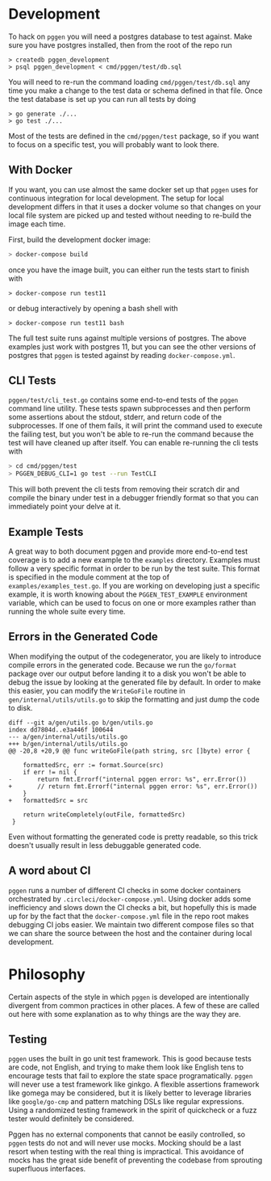 # Development

To hack on `pggen` you will need a postgres database to test against.
Make sure you have postgres installed, then from the root of the repo run

```
> createdb pggen_development
> psql pggen_development < cmd/pggen/test/db.sql
```

You will need to re-run the command loading `cmd/pggen/test/db.sql` any time
you make a change to the test data or schema defined in that file. Once
the test database is set up you can run all tests by doing

```
> go generate ./...
> go test ./...
```

Most of the tests are defined in the `cmd/pggen/test` package, so if you
want to focus on a specific test, you will probably want to look there.

## With Docker

If you want, you can use almost the same docker set up that `pggen` uses for
continuous integration for local development. The setup for local development
differs in that it uses a docker volume so that changes on your local file system
are picked up and tested without needing to re-build the image each time.

First, build the development docker image:

```bash
> docker-compose build
```

once you have the image built, you can either run the tests
start to finish with

```
> docker-compose run test11
```

or debug interactively by opening a bash shell with

```
> docker-compose run test11 bash
```

The full test suite runs against multiple versions of postgres. The above examples
just work with postgres 11, but you can see the other versions of postgres that
`pggen` is tested against by reading `docker-compose.yml`.

## CLI Tests

`pggen/test/cli_test.go` contains some end-to-end tests of the `pggen` command
line utility. These tests spawn subprocesses and then perform some assertions
about the stdout, stderr, and return code of the subprocesses. If one of them
fails, it will print the command used to execute the failing test, but you won't
be able to re-run the command because the test will have cleaned up after
itself. You can enable re-running the cli tests with

```bash
> cd cmd/pggen/test
> PGGEN_DEBUG_CLI=1 go test --run TestCLI
```

This will both prevent the cli tests from removing their scratch dir and
compile the binary under test in a debugger friendly format so that you can
immediately point your delve at it.

## Example Tests

A great way to both document pggen and provide more end-to-end test coverage is to add a
new example to the `examples` directory. Examples must follow a very specific format in order
to be run by the test suite. This format is specified in the module comment at the top of
`examples/examples_test.go`. If you are working on developing just a specific example, it is
worth knowing about the `PGGEN_TEST_EXAMPLE` environment variable, which can be used to focus
on one or more examples rather than running the whole suite every time.

## Errors in the Generated Code

When modifying the output of the codegenerator, you are likely to introduce compile
errors in the generated code. Because we run the `go/format` package over our output
before landing it to a disk you won't be able to debug the issue by looking at the
generated file by default. In order to make this easier, you can modify the `WriteGoFile`
routine in `gen/internal/utils/utils.go` to skip the formatting and just dump the code to disk.

```
diff --git a/gen/utils.go b/gen/utils.go
index dd7804d..e3a446f 100644
--- a/gen/internal/utils/utils.go
+++ b/gen/internal/utils/utils.go
@@ -20,8 +20,9 @@ func writeGoFile(path string, src []byte) error {

 	formattedSrc, err := format.Source(src)
 	if err != nil {
-		return fmt.Errorf("internal pggen error: %s", err.Error())
+		// return fmt.Errorf("internal pggen error: %s", err.Error())
 	}
+	formattedSrc = src

 	return writeCompletely(outFile, formattedSrc)
 }
```

Even without formatting the generated code is pretty readable, so this trick doesn't
usually result in less debuggable generated code.

## A word about CI

`pggen` runs a number of different CI checks in some docker containers orchestrated by
`.circleci/docker-compose.yml`. Using docker adds some inefficiency and slows down the
CI checks a bit, but hopefully this is made up for by the fact that the `docker-compose.yml`
file in the repo root makes debugging CI jobs easier. We maintain two different compose files
so that we can share the source between the host and the container during local development.

# Philosophy

Certain aspects of the style in which `pggen` is developed are intentionally divergent
from common practices in other places. A few of these are called out here with some
explanation as to why things are the way they are.

## Testing

`pggen` uses the built in go unit test framework. This is good because tests are code, not English,
and trying to make them look like English tens to encourage tests that fail to explore the state
space programatically. `pggen` will never use a test framework like ginkgo. A flexible assertions
framework like gomega may be considered, but it is likely better to leverage libraries like
`google/go-cmp` and pattern matching DSLs like regular expressions. Using a randomized testing
framework in the spirit of quickcheck or a fuzz tester would definitely be considered.

Pggen has no external components that cannot be easily controlled, so `pggen` tests do not
and will never use mocks. Mocking should be a last resort when testing with the real thing is
impractical. This avoidance of mocks has the great side benefit of preventing the codebase
from sprouting superfluous interfaces.

